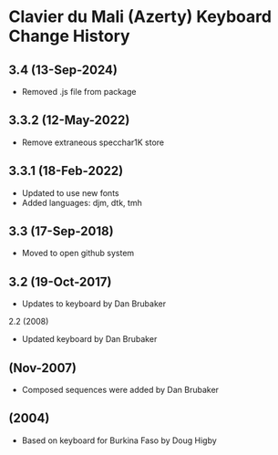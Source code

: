 Clavier du Mali (Azerty) Keyboard Change History
=======================

3.4 (13-Sep-2024)
-------------------
* Removed .js file from package

3.3.2 (12-May-2022)
-------------------
* Remove extraneous specchar1K store

3.3.1 (18-Feb-2022)
------------------
* Updated to use new fonts
* Added languages: djm, dtk, tmh

3.3 (17-Sep-2018)
------------------
* Moved to open github system

3.2 (19-Oct-2017)
-----------------
* Updates to keyboard by Dan Brubaker

2.2 (2008)
* Updated keyboard by Dan Brubaker

(Nov-2007)
------
* Composed sequences were added by Dan Brubaker

(2004)
------
*  Based on keyboard for Burkina Faso by Doug Higby